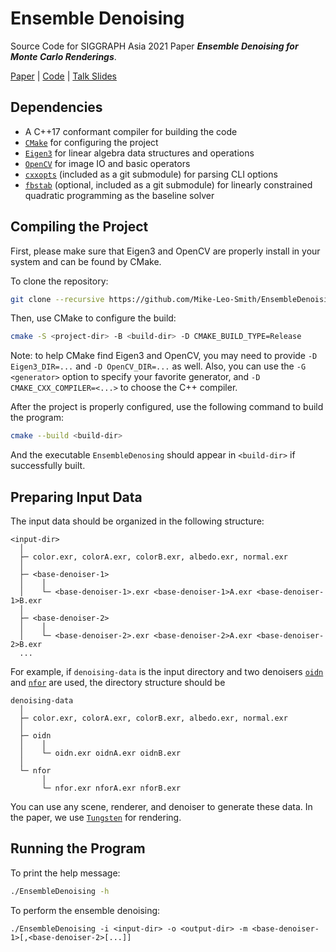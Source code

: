 # Ensemble Denoising
Source Code for SIGGRAPH Asia 2021 Paper ***Ensemble Denoising for Monte Carlo Renderings***.

[Paper](https://github.com/Mike-Leo-Smith/EnsembleDenoising/tree/master/paper) |
[Code](https://github.com/Mike-Leo-Smith/EnsembleDenoising) |
[Talk Slides](https://cloud.tsinghua.edu.cn/d/26910de5505b4bb2bca0/)

## Dependencies
- A C++17 conformant compiler for building the code
- [`CMake`](http://cmake.org) for configuring the project
- [`Eigen3`](https://eigen.tuxfamily.org) for linear algebra data structures and operations
- [`OpenCV`](https://opencv.org) for image IO and basic operators
- [`cxxopts`](https://github.com/jarro2783/cxxopts) (included as a git submodule) for parsing CLI options
- [`fbstab`](https://github.com/dliaomcp/fbstab) (optional, included as a git submodule) for linearly constrained quadratic programming as the baseline solver

## Compiling the Project
First, please make sure that Eigen3 and OpenCV are properly install in your system and can be found by CMake.

To clone the repository:
```bash
git clone --recursive https://github.com/Mike-Leo-Smith/EnsembleDenoising.git
```

Then, use CMake to configure the build:
```bash
cmake -S <project-dir> -B <build-dir> -D CMAKE_BUILD_TYPE=Release
```
Note: to help CMake find Eigen3 and OpenCV, you may need to provide `-D Eigen3_DIR=...` and `-D OpenCV_DIR=...` as well.
Also, you can use the `-G <generator>` option to specify your favorite generator, and `-D CMAKE_CXX_COMPILER=<...>` to
choose the C++ compiler.

After the project is properly configured, use the following command to build the program:
```bash
cmake --build <build-dir>
```
And the executable `EnsembleDenosing` should appear in `<build-dir>` if successfully built.

## Preparing Input Data
The input data should be organized in the following structure:
```
<input-dir>
  │
  ├─ color.exr, colorA.exr, colorB.exr, albedo.exr, normal.exr
  │
  ├─ <base-denoiser-1>
  │    │
  │    └─ <base-denoiser-1>.exr <base-denoiser-1>A.exr <base-denoiser-1>B.exr
  │
  ├─ <base-denoiser-2>
  │    │
  │    └─ <base-denoiser-2>.exr <base-denoiser-2>A.exr <base-denoiser-2>B.exr
  ...
```
For example, if `denoising-data` is the input directory and two denoisers
[`oidn`](https://www.openimagedenoise.org) and
[`nfor`](https://cs.dartmouth.edu/wjarosz/publications/bitterli16nonlinearly.html) are used,
the directory structure should be
```
denoising-data
  │
  ├─ color.exr, colorA.exr, colorB.exr, albedo.exr, normal.exr
  │
  ├─ oidn
  │    │
  │    └─ oidn.exr oidnA.exr oidnB.exr
  │
  └─ nfor
       │
       └─ nfor.exr nforA.exr nforB.exr
```
You can use any scene, renderer, and denoiser to generate these data. In the paper, we use
[`Tungsten`](https://github.com/tunabrain/tungsten) for rendering.

## Running the Program
To print the help message:
```bash
./EnsembleDenoising -h
```
To perform the ensemble denoising:
```
./EnsembleDenoising -i <input-dir> -o <output-dir> -m <base-denoiser-1>[,<base-denoiser-2>[...]]
```
